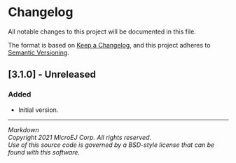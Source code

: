 # Changelog

All notable changes to this project will be documented in this file.

The format is based on [Keep a Changelog](https://keepachangelog.com/en/1.0.0/),
and this project adheres to [Semantic Versioning](https://semver.org/spec/v2.0.0.html).

## [3.1.0] - Unreleased

### Added
 - Initial version.
  
---  
_Markdown_   
_Copyright 2021 MicroEJ Corp. All rights reserved._   
_Use of this source code is governed by a BSD-style license that can be found with this software._